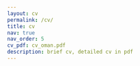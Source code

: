```yaml
---
layout: cv
permalink: /cv/
title: cv
nav: true
nav_order: 5
cv_pdf: cv_oman.pdf
description: brief cv, detailed cv in pdf
---
```

